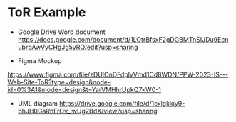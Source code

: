 # ToR Example

- Google Drive Word document
https://docs.google.com/document/d/1LOtrBfsxF2gDGBMTnSIJDu9EcnubrpAwVyCHgJg5yRQ/edit?usp=sharing

- Figma Mockup

https://www.figma.com/file/zDUlOnDFdplvVmd1Cd8WDN/PPW-2023-IS---Web-Site-ToR?type=design&node-id=0%3A1&mode=design&t=YarVMHhrUpkQ7kW0-1


- UML diagram
https://drive.google.com/file/d/1cxlgkkiy9-bhJH0GaRhFrOv_lwUg2BdX/view?usp=sharing

